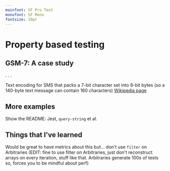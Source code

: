 ```yaml
---
mainfont: SF Pro Text
monofont: SF Mono
fontsize: 10pt
---
```


# Property based testing

## GSM-7: A case study

. . .

Text encoding for SMS that packs a 7-bit character set into 8-bit bytes (so a 140-byte text message can contain 160 characters)
[Wikipedia page](https://en.wikipedia.org/wiki/GSM_03.38)

<!--
Show npm module
Example use of encoding/decoding

> How would you test this? Write a bunch of unit tests?

Try out `fast-check` with `fc.string` (note that this is ASCII strings)

Write our own `Arbitrary`
-->

## More examples
Show the README: Jest, `query-string` et al.

## Things that I've learned
Would be great to have metrics about this but... don't use `filter` on Arbitraries (EDIT: fine to use filter on Arbitraries, just don't reconstruct arrays on every iteration, stuff like that. Arbitraries generate 100s of tests so, forces you to be mindful about perf)



## 
